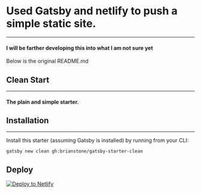 # Used Gatsby and netlify to push a simple static site.
---
#### I will be farther developing this into what I am not sure yet

Below is the original README.md

## Clean Start
---
#### The plain and simple starter.

## Installation
---
Install this starter (assuming Gatsby is installed) by running from your CLI: 
```
gatsby new clean gh:brianstone/gatsby-starter-clean
```

## Deploy

[![Deploy to Netlify](https://www.netlify.com/img/deploy/button.svg)](https://app.netlify.com/start/deploy?repository=https://github.com/brianstone/gatsby-starter-clean)
